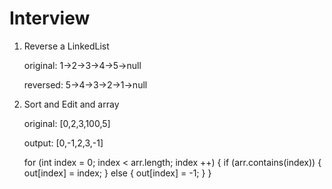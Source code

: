 # Interview
1. Reverse a LinkedList
	
	original: 1->2->3->4->5->null
	
	reversed: 5->4->3->2->1->null


2. Sort and Edit and array
	
	original: [0,2,3,100,5]

	output:	  [0,-1,2,3,-1]

	for (int index = 0; index < arr.length; index ++) {
		if (arr.contains(index)) {
			out[index] = index;
		} else {
			out[index] = -1;
		}
	}